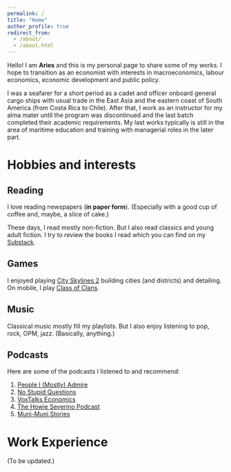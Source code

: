```yaml
---
permalink: /
title: "Home"
author_profile: true
redirect_from: 
  - /about/
  - /about.html
---
```


Hello! I am **Aries** and this is my personal page to share some of my works. I hope to transition as an economist with interests in macroeconomics, labour economics, economic development and public policy.

I was a seafarer for a short period as a cadet and officer onboard general cargo ships with usual trade in the East Asia and the eastern coast of South America (from Costa Rica to Chile). After that, I work as an instructor for my alma mater until the program was discontinued and the last batch completed their academic requirements. My last works typically is still in the area of maritime education and training with managerial roles in the later part.

# Hobbies and interests

## Reading

I love reading newspapers (**in paper form**). (Especially with a good cup of coffee and, maybe, a slice of cake.) 

These days, I read mostly non-fiction. But I also read classics and young adult fiction. I try to review the books I read which you can find on my <a href="https://aeroles.substack.com/" target="_blank">Substack</a>.

## Games

I enjoyed playing <a href="https://www.paradoxinteractive.com/games/cities-skylines-ii/about" target="_blank">City Skylines 2</a> building cities (and districts) and detailing. On mobile, I play <a href="https://play.google.com/store/apps/details?id=com.supercell.clashofclans&hl=en&pli=1" target ="_blank">Class of Clans</a>.

## Music

Classical music mostly fill my playlists. But I also enjoy listening to pop, rock, OPM, jazz. (Basically, anything.)

## Podcasts

Here are some of the podcasts I listened to and recommend:
1. <a href="https://open.spotify.com/show/4tINcXckbPUk6dsK3eQD21?si=54f1ad4e033143bd" target="_blank">People I (Mostly) Admire</a>
2. <a href="https://open.spotify.com/show/6Z49m4VQ4TfQ28Cnl42yiT?si=f61f015cd42b4889" target="_blank">No Stupid Questions</a>
3. <a href="https://open.spotify.com/show/4Gd9SbiUPhJWazNszp9izA?si=fd48a8c49d4341af" target="_blank">VoxTalks Economics</a>
4. <a href="https://open.spotify.com/show/5CDLkuKhOKtxyCurWUMZd1?si=6f96aca68a69406e" target="_blank">The Howie Severino Podcast</a>
5. <a href="https://open.spotify.com/show/5IGe8eJUebj8CMhQ3ygE8l?si=9b6dacf6ce334227" target="_blank">Muni-Muni Stories</a>

# Work Experience

(To be updated.)
